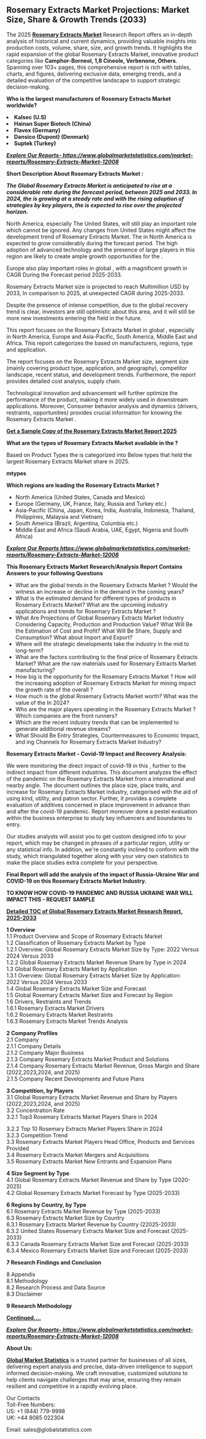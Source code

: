 <h2>Rosemary Extracts Market Projections: Market Size, Share & Growth Trends (2033)</h2><p>The 2025 <strong><a href="https://www.globalmarketstatistics.com/market-reports/Rosemary-Extracts-Market-12008">Rosemary Extracts Market</a></strong> Research Report offers an in-depth analysis of historical and current dynamics, providing valuable insights into production costs, volume, share, size, and growth trends. It highlights the rapid expansion of the global Rosemary Extracts Market, innovative product categories like <strong>Camphor-Borneol, 1,8 Cineole, Verbenone, Others</strong>. Spanning over 103+ pages, this comprehensive report is rich with tables, charts, and figures, delivering exclusive data, emerging trends, and a detailed evaluation of the competitive landscape to support strategic decision-making.</p><p><strong>Who is the largest manufacturers of Rosemary Extracts Market worldwide?</strong></p><p><strong><li>Kalsec (U.S)<li>Hainan Super Biotech (China)<li>Flavex (Germany)<li>Dansico (Dupont) (Denmark)<li>Suptek (Turkey)</strong></p><p><strong><em><a href="https://www.globalmarketstatistics.com/market-reports/Rosemary-Extracts-Market-12008">Explore Our Reports-&nbsp;https://www.globalmarketstatistics.com/market-reports/Rosemary-Extracts-Market-12008</a></em></strong></p><p><strong>Short Description About Rosemary Extracts Market :</strong></p><p><strong><em>The Global Rosemary Extracts Market is anticipated to rise at a considerable rate during the forecast period, between 2025 and 2033. In 2024, the is growing at a steady rate and with the rising adoption of strategies by key players, the is expected to rise over the projected horizon.</em></strong></p><p>North America, especially The United States, will still play an important role which cannot be ignored. Any changes from United States might affect the development trend of Rosemary Extracts Market. The in North America is expected to grow considerably during the forecast period. The high adoption of advanced technology and the presence of large players in this region are likely to create ample growth opportunities for the .</p><p>Europe also play important roles in global , with a magnificent growth in CAGR During the Forecast period 2025-2033.</p><p>Rosemary Extracts Market size is projected to reach Multimillion USD by 2033, In comparison to 2025, at unexpected CAGR during 2025-2033.</p><p>Despite the presence of intense competition, due to the global recovery trend is clear, investors are still optimistic about this area, and it will still be more new investments entering the field in the future.</p><p>This report focuses on the Rosemary Extracts Market in global , especially in North America, Europe and Asia-Pacific, South America, Middle East and Africa. This report categorizes the based on manufacturers, regions, type and application.</p><p>The report focuses on the Rosemary Extracts Market size, segment size (mainly covering product type, application, and geography), competitor landscape, recent status, and development trends. Furthermore, the report provides detailed cost analysis, supply chain.</p><p>Technological innovation and advancement will further optimize the performance of the product, making it more widely used in downstream applications. Moreover, Consumer behavior analysis and dynamics (drivers, restraints, opportunities) provides crucial information for knowing the Rosemary Extracts Market .</p><p><strong><a href="https://www.globalmarketstatistics.com/market-reports/Rosemary-Extracts-Market-12008">Get a Sample Copy of the Rosemary Extracts Market Report 2025</a></strong></p><p><strong>What are the types of Rosemary Extracts Market available in the ?</strong></p><p>Based on Product Types the is categorized into Below types that held the largest Rosemary Extracts Market share in 2025.</p><p><strong>mtypes</strong></p><p><strong>Which regions are leading the Rosemary Extracts Market ?</strong></p><ul><li>North America (United States, Canada and Mexico)</li><li>Europe (Germany, UK, France, Italy, Russia and Turkey etc.)</li><li>Asia-Pacific (China, Japan, Korea, India, Australia, Indonesia, Thailand, Philippines, Malaysia and Vietnam)</li><li>South America (Brazil, Argentina, Columbia etc.)</li><li>Middle East and Africa (Saudi Arabia, UAE, Egypt, Nigeria and South Africa)</li></ul><p><strong><em><a href="https://www.globalmarketstatistics.com/market-reports/Rosemary-Extracts-Market-12008">Explore Our Reports https://www.globalmarketstatistics.com/market-reports/Rosemary-Extracts-Market-12008</a></em></strong></p><p><strong>This Rosemary Extracts Market Research/Analysis Report Contains Answers to your following Questions</strong></p><ul><li>What are the global trends in the Rosemary Extracts Market ? Would the witness an increase or decline in the demand in the coming years?</li><li>What is the estimated demand for different types of products in Rosemary Extracts Market? What are the upcoming industry applications and trends for Rosemary Extracts Market ?</li><li>What Are Projections of Global Rosemary Extracts Market Industry Considering Capacity, Production and Production Value? What Will Be the Estimation of Cost and Profit? What Will Be Share, Supply and Consumption? What about Import and Export?</li><li>Where will the strategic developments take the industry in the mid to long-term?</li><li>What are the factors contributing to the final price of Rosemary Extracts Market? What are the raw materials used for Rosemary Extracts Market manufacturing?</li><li>How big is the opportunity for the Rosemary Extracts Market ? How will the increasing adoption of Rosemary Extracts Market for mining impact the growth rate of the overall ?</li><li>How much is the global Rosemary Extracts Market worth? What was the value of the In 2024?</li><li>Who are the major players operating in the Rosemary Extracts Market ? Which companies are the front runners?</li><li>Which are the recent industry trends that can be implemented to generate additional revenue streams?</li><li>What Should Be Entry Strategies, Countermeasures to Economic Impact, and ing Channels for Rosemary Extracts Market Industry?</li></ul><p><strong>Rosemary Extracts Market - Covid-19 Impact and Recovery Analysis:</strong></p><p>We were monitoring the direct impact of covid-19 in this , further to the indirect impact from different industries. This document analyzes the effect of the pandemic on the Rosemary Extracts Market from a international and nearby angle. The document outlines the place size, place traits, and increase for Rosemary Extracts Market industry, categorised with the aid of using kind, utility, and patron sector. Further, it provides a complete evaluation of additives concerned in place improvement in advance than and after the covid-19 pandemic. Report moreover done a pestel evaluation within the business enterprise to study key influencers and boundaries to entry.</p><p>Our studies analysts will assist you to get custom designed info to your report, which may be changed in phrases of a particular region, utility or any statistical info. In addition, we're constantly inclined to conform with the study, which triangulated together along with your very own statistics to make the place studies extra complete for your perspective.</p><p><strong>Final Report will add the analysis of the impact of Russia-Ukraine War and COVID-19 on this Rosemary Extracts Market Industry.</strong></p><p><strong>TO KNOW HOW COVID-19 PANDEMIC AND RUSSIA UKRAINE WAR WILL IMPACT THIS - REQUEST SAMPLE</strong></p><p><strong><a href="https://www.globalmarketstatistics.com/market-reports/Rosemary-Extracts-Market-12008">Detailed TOC of Global Rosemary Extracts Market Research Report, 2025-2033</a></strong></p><p><strong>1 Overview</strong><br /> 1.1 Product Overview and Scope of Rosemary Extracts Market<br /> 1.2 Classification of Rosemary Extracts Market by Type<br /> 1.2.1 Overview: Global Rosemary Extracts Market Size by Type: 2022 Versus 2024 Versus 2033<br /> 1.2.2 Global Rosemary Extracts Market Revenue Share by Type in 2024<br /> 1.3 Global Rosemary Extracts Market by Application<br /> 1.3.1 Overview: Global Rosemary Extracts Market Size by Application: 2022&nbsp;Versus 2024 Versus 2033<br /> 1.4 Global Rosemary Extracts Market Size and Forecast<br /> 1.5 Global Rosemary Extracts Market Size and Forecast by Region<br /> 1.6 Drivers, Restraints and Trends<br /> 1.6.1 Rosemary Extracts Market Drivers<br /> 1.6.2 Rosemary Extracts Market Restraints<br /> 1.6.3 Rosemary Extracts Market Trends Analysis</p><p><strong>2 Company Profiles</strong><br /> 2.1 Company<br /> 2.1.1 Company Details<br /> 2.1.2 Company Major Business<br /> 2.1.3 Company Rosemary Extracts Market Product and Solutions<br /> 2.1.4 Company Rosemary Extracts Market Revenue, Gross Margin and Share (2022,2023,2024, and 2025)<br /> 2.1.5 Company Recent Developments and Future Plans</p><p><strong>3 Competition, by Players</strong><br /> 3.1 Global Rosemary Extracts Market Revenue and Share by Players (2022,2023,2024, and 2025)<br /> 3.2 Concentration Rate<br /> 3.2.1 Top3 Rosemary Extracts Market Players Share in 2024</p><p>3.2.2 Top 10 Rosemary Extracts Market Players Share in 2024<br /> 3.2.3 Competition Trend<br /> 3.3 Rosemary Extracts Market Players Head Office, Products and Services Provided<br /> 3.4 Rosemary Extracts Market Mergers and Acquisitions<br /> 3.5 Rosemary Extracts Market New Entrants and Expansion Plans</p><p><strong>4 Size Segment by Type</strong><br /> 4.1 Global Rosemary Extracts Market Revenue and Share by Type (2020-2025)<br /> 4.2 Global Rosemary Extracts Market Forecast by Type (2025-2033)</p><p><strong>6 Regions by Country, by Type</strong><br /> 6.1 Rosemary Extracts Market Revenue by Type (2025-2033)<br /> 6.3 Rosemary Extracts Market Size by Country<br /> 6.3.1 Rosemary Extracts Market Revenue by Country (22025-2033)<br /> 6.3.2 United States Rosemary Extracts Market Size and Forecast (2025-2033)<br /> 6.3.3 Canada Rosemary Extracts Market Size and Forecast (2025-2033)<br /> 6.3.4 Mexico Rosemary Extracts Market Size and Forecast (2025-2033)</p><p><strong>7 Research Findings and Conclusion</strong></p><p>8 Appendix<br /> 8.1 Methodology<br /> 8.2 Research Process and Data Source<br /> 8.3 Disclaimer</p><p><strong>9 Research Methodology</strong></p><p><strong><a href="https://www.globalmarketstatistics.com/market-reports/Rosemary-Extracts-Market-12008">Continued&hellip;.</a></strong></p><p><strong><em><a href="https://www.globalmarketstatistics.com/market-reports/Rosemary-Extracts-Market-12008">Explore Our Reports-&nbsp;https://www.globalmarketstatistics.com/market-reports/Rosemary-Extracts-Market-12008</a></em></strong></p><p><strong>About Us:</strong></p><p><strong><a href="https://www.globalmarketstatistics.com/">Global Market Statistics</a></strong> is a trusted partner for businesses of all sizes, delivering expert analysis and precise, data-driven intelligence to support informed decision-making. We craft innovative, customized solutions to help clients navigate challenges that may arise, ensuring they remain resilient and competitive in a rapidly evolving place.</p><p>Our Contacts<br /> Toll-Free Numbers:<br /> US: +1 (844) 779-9998<br /> UK: +44 8085 022304</p><p>Email: sales@globalstatistics.com</p>
